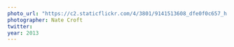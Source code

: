 ```yaml
---
photo_url: "https://c2.staticflickr.com/4/3801/9141513608_dfe0f0c657_h.jpg"
photographer: Nate Croft
twitter:
year: 2013
---
```

